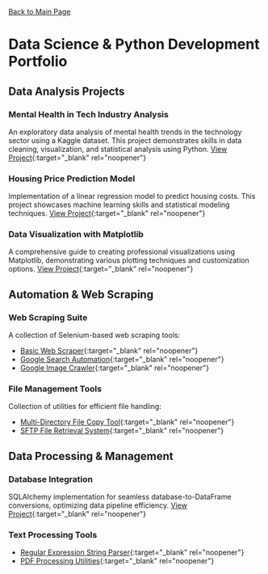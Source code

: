[Back to Main Page](README.md)

# Data Science & Python Development Portfolio

## Data Analysis Projects

### Mental Health in Tech Industry Analysis
An exploratory data analysis of mental health trends in the technology sector using a Kaggle dataset. This project demonstrates skills in data cleaning, visualization, and statistical analysis using Python.
[View Project](https://github.com/JamesBaierski/JB/blob/main/PYTHON%20IMPORTS/Data_analysis_MentalHealth.pdf){:target="_blank" rel="noopener"}

### Housing Price Prediction Model
Implementation of a linear regression model to predict housing costs. This project showcases machine learning skills and statistical modeling techniques.
[View Project](https://github.com/JamesBaierski/JB/blob/main/PYTHON%20IMPORTS/Liner%20regression%20housing.pdf){:target="_blank" rel="noopener"}

### Data Visualization with Matplotlib
A comprehensive guide to creating professional visualizations using Matplotlib, demonstrating various plotting techniques and customization options.
[View Project](https://github.com/JamesBaierski/JB/blob/main/PYTHON%20IMPORTS/MATPLOTLIB_BASICS.pdf){:target="_blank" rel="noopener"}

## Automation & Web Scraping

### Web Scraping Suite
A collection of Selenium-based web scraping tools:
- [Basic Web Scraper](https://github.com/JamesBaierski/JB/blob/main/PYTHON%20IMPORTS/code.txt){:target="_blank" rel="noopener"}
- [Google Search Automation](https://github.com/JamesBaierski/JB/blob/main/PYTHON%20IMPORTS/Selenium_Google_Search.pdf){:target="_blank" rel="noopener"}
- [Google Image Crawler](https://github.com/JamesBaierski/JB/blob/main/PYTHON%20IMPORTS/Selenium_Google_Search.pdf){:target="_blank" rel="noopener"}

### File Management Tools
Collection of utilities for efficient file handling:
- [Multi-Directory File Copy Tool](https://github.com/JamesBaierski/JB/blob/main/PYTHON%20IMPORTS/Pipeline_Duplicatefiles.txt){:target="_blank" rel="noopener"}
- [SFTP File Retrieval System](https://github.com/JamesBaierski/JB/blob/main/PYTHON%20IMPORTS/Pipeline_fetchfile_4m_SFTP.txt){:target="_blank" rel="noopener"}

## Data Processing & Management

### Database Integration
SQLAlchemy implementation for seamless database-to-DataFrame conversions, optimizing data pipeline efficiency.
[View Project](https://github.com/JamesBaierski/JB/blob/main/PYTHON%20IMPORTS/SQL%20PYTHON%20CONNECTION%20.txt){:target="_blank" rel="noopener"}

### Text Processing Tools
- [Regular Expression String Parser](https://github.com/JamesBaierski/JB/blob/main/PYTHON%20IMPORTS/re%20String%20method.pdf){:target="_blank" rel="noopener"}
- [PDF Processing Utilities](https://github.com/JamesBaierski/JB/blob/main/PYTHON%20IMPORTS/PDFS%20in%20Python.pdf){:target="_blank" rel="noopener"}


